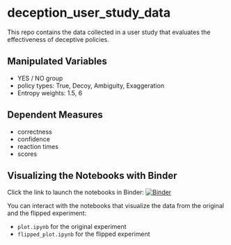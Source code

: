 # deception_user_study_data
This repo contains the data collected in a user study that evaluates the effectiveness of deceptive policies.

## Manipulated Variables
- YES / NO group
- policy types: True, Decoy, Ambiguity, Exaggeration
- Entropy weights: 1.5, 6

## Dependent Measures
- correctness
- confidence
- reaction times
- scores

## Visualizing the Notebooks with Binder

Click the link to launch the notebooks in Binder:
[![Binder](https://mybinder.org/badge_logo.svg)](https://mybinder.org/v2/gh/vivianchen98/deception_user_study_data/main)

You can interact with the notebooks that visualize the data from the original and the flipped experiment:
- `plot.ipynb` for the original experiment
- `flipped_plot.ipynb` for the flipped experiment
